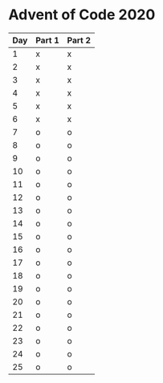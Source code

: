 # Advent of Code 2020


| Day | Part 1 | Part 2 |
|-----|--------|--------|
| 1   | x      | x      |
| 2   | x      | x      |
| 3   | x      | x      |
| 4   | x      | x      |
| 5   | x      | x      |
| 6   | x      | x      |
| 7   | o      | o      |
| 8   | o      | o      |
| 9   | o      | o      |
| 10  | o      | o      |
| 11  | o      | o      |
| 12  | o      | o      |
| 13  | o      | o      |
| 14  | o      | o      |
| 15  | o      | o      |
| 16  | o      | o      |
| 17  | o      | o      |
| 18  | o      | o      |
| 19  | o      | o      |
| 20  | o      | o      |
| 21  | o      | o      |
| 22  | o      | o      |
| 23  | o      | o      |
| 24  | o      | o      |
| 25  | o      | o      |
